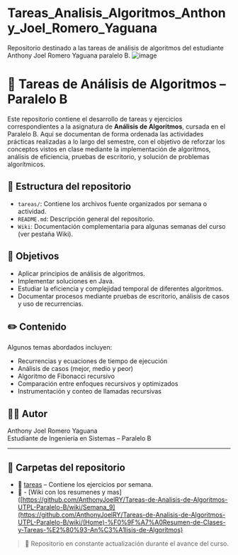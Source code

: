 # Tareas_Analisis_Algoritmos_Anthony_Joel_Romero_Yaguana
Repositorio destinado a las tareas de análisis de algoritmos del estudiante Anthony Joel Romero Yaguana paralelo B.
![image](https://github.com/user-attachments/assets/530ffc16-35fa-4eca-bb10-413855449099)

# 📘 Tareas de Análisis de Algoritmos – Paralelo B

Este repositorio contiene el desarrollo de tareas y ejercicios correspondientes a la asignatura de **Análisis de Algoritmos**, cursada en el Paralelo B. Aquí se documentan de forma ordenada las actividades prácticas realizadas a lo largo del semestre, con el objetivo de reforzar los conceptos vistos en clase mediante la implementación de algoritmos, análisis de eficiencia, pruebas de escritorio, y solución de problemas algorítmicos.

## 📁 Estructura del repositorio

- `tareas/`: Contiene los archivos fuente organizados por semana o actividad.
- `README.md`: Descripción general del repositorio.
- `Wiki`: Documentación complementaria para algunas semanas del curso (ver pestaña Wiki).

## 🎯 Objetivos

- Aplicar principios de análisis de algoritmos.
- Implementar soluciones en Java.
- Estudiar la eficiencia y complejidad temporal de diferentes algoritmos.
- Documentar procesos mediante pruebas de escritorio, análisis de casos y uso de recurrencias.

## ✏️ Contenido

Algunos temas abordados incluyen:

- Recurrencias y ecuaciones de tiempo de ejecución
- Análisis de casos (mejor, medio y peor)
- Algoritmo de Fibonacci recursivo
- Comparación entre enfoques recursivos y optimizados
- Instrumentación y conteo de llamadas recursivas

## 👨‍💻 Autor

Anthony Joel Romero Yaguana  
Estudiante de Ingeniería en Sistemas – Paralelo B

---
## 📁 Carpetas del repositorio

- 📂 [tareas](tareas/) – Contiene los ejercicios por semana.
- 📂 - [Wiki con los resumenes y mas]([https://github.com/AnthonyJoelRY/Tareas-de-Analisis-de-Algoritmos-UTPL-Paralelo-B/wiki/Semana_9](https://github.com/AnthonyJoelRY/Tareas-de-Analisis-de-Algoritmos-UTPL-Paralelo-B/wiki/(Home)-%F0%9F%A7%A0Resumen-de-Clases-y-Tareas-%E2%80%93-An%C3%A1lisis-de-Algoritmos)

> 📌 Repositorio en constante actualización durante el avance del curso.
